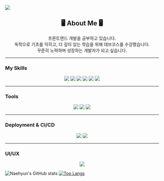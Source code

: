 <img src="https://capsule-render.vercel.app/api?type=waving&color=auto&height=300&section=header&text=Welcome%20Naehyun's%20Github&fontSize=60" />

<div align="center">
  <h2>🖥️ About Me 🖥️</h2>
  <p>프론트엔드 개발을 공부하고 있습니다.<br/>
     독학으로 기초를 익히고, 더 깊이 있는 학습을 위해 데브코스를 수강했습니다.<br/>
     꾸준히 노력하며 성장하는 개발자가 되고 싶습니다.
  </p>
</div>

---

### My Skills
<p align="center">
  <img src="https://img.shields.io/badge/css3-1572B6.svg?style=for-the-badge&logo=css3&logoColor=white" />
    <img src="https://img.shields.io/badge/JavaScript-F7DF1E.svg?style=for-the-badge&logo=javascript&logoColor=black" />
  <img src="https://img.shields.io/badge/TypeScript-3178C6.svg?style=for-the-badge&logo=typescript&logoColor=white" />
  <img src="https://img.shields.io/badge/react-20232a.svg?style=for-the-badge&logo=react&logoColor=61DAFB" />
  <img src="https://img.shields.io/badge/vue.js-35495E.svg?style=for-the-badge&logo=vuedotjs&logoColor=4FC08D" />
    <img src="https://img.shields.io/badge/TailwindCSS-06B6D4.svg?style=for-the-badge&logo=tailwindcss&logoColor=white" />
</p>


---

###  Tools
<p align="center">
  <img src="https://img.shields.io/badge/GitHub-181717.svg?style=for-the-badge&logo=github&logoColor=white" />
  <img src="https://img.shields.io/badge/Notion-000000.svg?style=for-the-badge&logo=notion&logoColor=white" />
  <img src="https://img.shields.io/badge/Slack-4A154B.svg?style=for-the-badge&logo=slack&logoColor=white" />
</p>

---

###  Deployment & CI/CD
<p align="center">
  <img src="https://img.shields.io/badge/Netlify-00C7B7.svg?style=for-the-badge&logo=netlify&logoColor=white" />
  <img src="https://img.shields.io/badge/GitHub_Actions-2088FF.svg?style=for-the-badge&logo=githubactions&logoColor=white" />
</p>

---

###  UI/UX
<p align="center">
  <img src="https://img.shields.io/badge/Figma-F24E1E.svg?style=for-the-badge&logo=figma&logoColor=white" />
</p>

![Naehyun's GitHub stats](https://github-readme-stats.vercel.app/api?username=kimnaehyun&show_icons=true&theme=radical)
[![Top Langs](https://github-readme-stats.vercel.app/api/top-langs/?username=kimnaehyun&layout=compact&theme=tokyonight)](https://github.com/anuraghazra/github-readme-stats)



